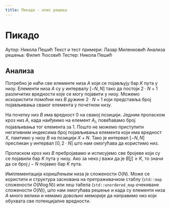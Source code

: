 ```yaml
---
title: Пикадо - опис решења
---
```


# Пикадо

Аутор: Никола Пешић
Текст и тест примери: Лазар Миленковић
Анализа решења: Филип Ћосовић
Тестер: Никола Пешић

## Анализа

Потребно је наћи све елементе низа $A$ који се појављују бар $K$ пута у низу. Елементи низа $A$ су у интервалу $[-N,N]$ тако да постоји $2 \cdot N+1$ различитих вредности које се могу појавити у низу. Можемо искористити помоћни низ $B$ дужине $2 \cdot N+1$ који представља број појављивања сваког елемента у почетном низу.  

На почетку низ $B$ има вредност $0$ на свакој позицији. Једним проласком кроз низ $A$, када наиђеимо на елемент $A_i$, повећавамо број појављивања тог елемента за $1$. Пошто не можемо приступити негативним индексима број појављивања елемента који има вредност $X$, памтимо у низу $B$ на позицији $X+N$. Тако је интервал $[-N,N]$ пресликан у интервал $[0, 2 \cdot N]$ што нам омогућава да користимо низ. 

Проласком кроз низ $B$ пребројавамо и исписујемо све бројеве који су се појавили бар $K$ пута у низу. Ако за неко $j$ важи да је $B[j] \geq K$, то значи да се број $j-N$ појавио бар $K$ пута. 

Имплементација коришћењем низа је сложености $O(N)$. Може се користити и структура заснована на претраживачком стаблу (`std::map` сложености $O(N \log N)$) или хеш табела (`std::unordered_map` очекиване сложености $O(N)$), што нам омогућава решење и када су елементи низа $A$ много велики и немамо довољно меморије да направимо низ који обухвата све потенцијалне вредности.
